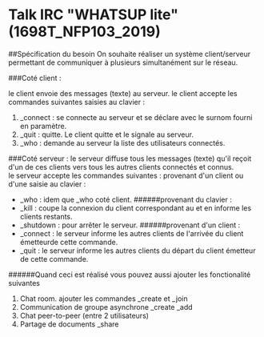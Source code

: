 # Talk IRC "WHATSUP lite" (1698T_NFP103_2019)

##Spécification du besoin
On souhaite réaliser un système client/serveur permettant de communiquer à plusieurs simultanément sur le réseau. 

###Coté client :

le client envoie des messages (texte) au serveur.
le client accepte les commandes suivantes saisies au clavier :
1. _connect <surnom> <machine> <port> : se connecte au serveur et se déclare avec le surnom fourni en paramètre.
2. _quit : quitte. Le client quitte et le signale au serveur.
3. _who : demande au serveur la liste des utilisateurs connectés.

###Coté serveur :
le serveur diffuse tous les messages (texte) qu'il reçoit d'un de ces clients vers tous les autres clients connectés et connus.<br/>le serveur accepte les commandes suivantes :
provenant d'un client ou d'une saisie au clavier :<br/>
- _who : idem que _who coté client.
######provenant du clavier :
- _kill <surnom> : coupe la connexion du client correspondant au <surnom> et en informe les clients restants.
- _shutdown : pour arrêter le serveur.
######provenant d'un client :
- _connect : le serveur informe les autres clients de l'arrivée du client émetteurde cette commande.
- _quit : le serveur informe les autres clients du départ du client émetteur de cette commande.

######Quand ceci est réalisé vous pouvez aussi ajouter les fonctionalité suivantes
1. Chat room. ajouter les commandes _create <room> et _join <room>
2. Communication de groupe asynchrone _create <groupe> _add <surnom> <groupe>
3. Chat peer-to-peer (entre 2 utilisateurs)
4. Partage de documents _share <file>


